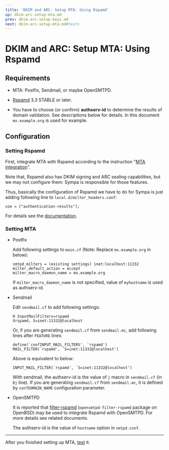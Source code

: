```yaml
---
title: 'DKIM and ARC: Setup MTA: Using Rspamd'
up: dkim-arc-setup-mta.md
prev: dkim-arc-setup-keys.md
next: dkim-arc-setup-mta.md#tests
---
```


DKIM and ARC: Setup MTA: Using Rspamd
=====================================

Requirements
------------

  * MTA: Postfix, Sendmail, or maybe OpenSMTPD.
  * [Rspamd](https://www.rspamd.com/) 3.3 STABLE or later.

  * You have to choose (or confirm) **authserv-id** to determine the
    results of domain validation.  See descriptions below for details.
    In this document `mx.example.org` is used for example.

Configuration
-------------

### Setting Rspamd

First, integrate MTA with Rspamd according to the instruction
"[MTA integration](https://rspamd.com/doc/integration.html)".

Note that,
Rspamd also has DKIM signing and ARC sealing capabilities, but we may
not configure them: Sympa is responsible for those features.

Thus, basically the configuration of Rspamd we have to do for Sympa is just
adding following line to `local.d/milter_headers.conf`:

``` code
use = ["authentication-results"];
```
For details see the
[documentation](https://rspamd.com/doc/modules/milter_headers.html).

### Setting MTA

  * Postfix

    Add following settings to `main.cf` (Note:
    Replace `mx.example.org` in below):

    ``` code
    smtpd_milters = (existing settings) inet:localhost:11332
    milter_default_action = accept
    milter_macro_daemon_name = mx.example.org
    ```
    If `milter_macro_daemon_name` is not specified, value of `myhostname`
    is used as authserv-id.

  * Sendmail

    Edit `sendmail.cf` to add following settings:
    ``` code
    O InputMailFilters=rspamd
    Xrspamd, S=inet:11332@localhost
    ```
    Or, if you are generating `sendmail.cf` from `sendmail.mc`, add following
    lines after `FEATURE` lines:
    ``` code
    define(`confINPUT_MAIL_FILTERS', `rspamd')
    MAIL_FILTER(`rspamd', `S=inet:11332@localhost')
    ```
    Above is equivalent to below:
    ``` code
    INPUT_MAIL_FILTER(`rspamd', `S=inet:11332@localhost')
    ```

    With sendmail, the authserv-id is the value of `j` macro in `sendmail.cf`
    (in `Dj` line).
    If you are generating `sendmail.cf` from `sendmail.mc`, it is defined
    by `confDOMAIN_NAME` configuration parameter.

  * OpenSMTPD

    It is reported that
    [filter-rspamd](https://github.com/poolpOrg/filter-rspamd)
    (`opensmtpd-filter-rspamd` package on OpenBSD) may be used to integrate
    Rspamd with OpenSMTPD.  For more details see related documents.

    The authserv-id is the value of `hostname` option in `smtpd.conf`.

----

After you finished setting up MTA, [test](dkim-arc-setup-mta.md#tests) it.

